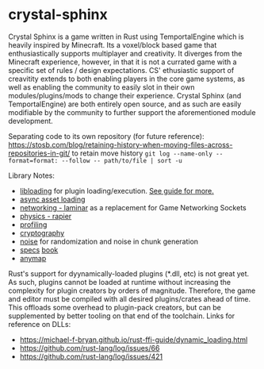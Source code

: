# crystal-sphinx

Crystal Sphinx is a game written in Rust using TemportalEngine which is heavily inspired by Minecraft.
Its a voxel/block based game that enthusiastically supports multiplayer and creativity.
It diverges from the Minecraft experience, however, in that it is not a currated game with a specific set of rules / design expectations.
CS' ethusiastic support of creavitity extends to both enabling players in the core game systems,
as well as enabling the community to easily slot in their own modules/plugins/mods to change their experience.
Crystal Sphinx (and TemportalEngine) are both entirely open source, and as such are easily modifiable by the
community to further support the aforementioned module development.


Separating code to its own repository (for future reference):
https://stosb.com/blog/retaining-history-when-moving-files-across-repositories-in-git/
to retain move history `git log --name-only --format=format: --follow -- path/to/file | sort -u`

Library Notes:
- [libloading](https://docs.rs/libloading/0.7.0/libloading/) for plugin loading/execution. [See guide for more.](https://michael-f-bryan.github.io/rust-ffi-guide/dynamic_loading.html)
- [async asset loading](https://rust-lang.github.io/async-book/01_getting_started/02_why_async.html)
- [networking - laminar](https://crates.io/crates/laminar) as a replacement for Game Networking Sockets
- [physics - rapier](https://crates.io/crates/rapier3d)
- [profiling](https://crates.io/crates/profiling)
- [cryptography](https://crates.io/crates/rustls)
- [noise](https://crates.io/crates/noise) for randomization and noise in chunk generation
- [specs](https://crates.io/crates/specs) [book](https://specs.amethyst.rs/docs/tutorials)
- [anymap](https://crates.io/crates/anymap)

Rust's support for dyynamically-loaded plugins (*.dll, etc) is not great yet. As such, plugins cannot be loaded at runtime without increasing the complexity for plugin creators by orders of magnitude. Therefore, the game and editor must be compiled with all desired plugins/crates ahead of time. This offloads some overhead to plugin-pack creators, but can be supplemented by better tooling on that end of the toolchain.
Links for reference on DLLs:
- https://michael-f-bryan.github.io/rust-ffi-guide/dynamic_loading.html
- https://github.com/rust-lang/log/issues/66
- https://github.com/rust-lang/log/issues/421

